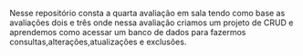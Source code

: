 Nesse repositório consta a quarta avaliação em sala tendo como base as avaliações dois e três onde nessa avaliação criamos um projeto de CRUD e aprendemos como acessar um banco de dados para fazermos consultas,alterações,atualizações e exclusões.
